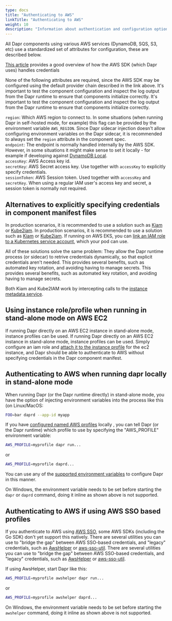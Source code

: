 ```yaml
---
type: docs
title: "Authenticating to AWS"
linkTitle: "Authenticating to AWS"
weight: 10
description: "Information about authentication and configuration options for AWS"
---
```


All Dapr components using various AWS services (DynamoDB, SQS, S3, etc) use a standardized set of attributes for configuration, these are described below.

[This article](https://docs.aws.amazon.com/sdk-for-go/v1/developer-guide/configuring-sdk.html#specifying-credentials) provides a good overview of how the AWS SDK (which Dapr uses) handles credentials

None of the following attributes are required, since the AWS SDK may be configured using the default provider chain described in the link above. It's important to test the component configuration and inspect the log output from the Dapr runtime to ensure that components initialize correctly. It's important to test the component configuration and inspect the log output from the Dapr runtime to ensure that components initialize correctly.

`region`: Which AWS region to connect to. In some situations (when running Dapr in self-hosted mode, for example) this flag can be provided by the environment variable `AWS_REGION`. Since Dapr sidecar injection doesn't allow configuring environment variables on the Dapr sidecar, it is recommended to always set the `region` attribute in the component spec.   
`endpoint`: The endpoint is normally handled internally by the AWS SDK. However, in some situations it might make sense to set it locally - for example if developing against [DynamoDB Local](https://docs.aws.amazon.com/amazondynamodb/latest/developerguide/DynamoDBLocal.html).   
`accessKey`: AWS Access key id.   
`secretKey`: AWS Secret access key. Use together with `accessKey` to explicitly specify credentials.   
`sessionToken`: AWS Session token. Used together with `accessKey` and `secretKey`. When using a regular IAM user's access key and secret, a session token is normally not required.

## Alternatives to explicitly specifying credentials in component manifest files
In production scenarios, it is recommended to use a solution such as [Kiam](https://github.com/uswitch/kiam) or [Kube2iam](https://github.com/jtblin/kube2iam). In production scenarios, it is recommended to use a solution such as [Kiam](https://github.com/uswitch/kiam) or [Kube2iam](https://github.com/jtblin/kube2iam). If running on AWS EKS, you can [link an IAM role to a Kubernetes service account](https://docs.aws.amazon.com/eks/latest/userguide/create-service-account-iam-policy-and-role.html), which your pod can use.

All of these solutions solve the same problem: They allow the Dapr runtime process (or sidecar) to retrive credentials dynamically, so that explicit credentials aren't needed. This provides several benefits, such as automated key rotation, and avoiding having to manage secrets. This provides several benefits, such as automated key rotation, and avoiding having to manage secrets.

Both Kiam and Kube2IAM work by intercepting calls to the [instance metadata service](https://docs.aws.amazon.com/AWSEC2/latest/UserGuide/configuring-instance-metadata-service.html).

## Using instance role/profile when running in stand-alone mode on AWS EC2
If running Dapr directly on an AWS EC2 instance in stand-alone mode, instance profiles can be used. If running Dapr directly on an AWS EC2 instance in stand-alone mode, instance profiles can be used. Simply configure an iam role and [attach it to the instance profile](https://docs.aws.amazon.com/IAM/latest/UserGuide/id_roles_use_switch-role-ec2_instance-profiles.html) for the ec2 instance, and Dapr should be able to authenticate to AWS without specifying credentials in the Dapr component manifest.

## Authenticating to AWS when running dapr locally in stand-alone mode
When running Dapr (or the Dapr runtime directly) in stand-alone mode, you have the option of injecting environment variables into the process like this (on Linux/MacOS:
```bash
FOO=bar daprd --app-id myapp
```
If you have [configured named AWS profiles](https://docs.aws.amazon.com/cli/latest/userguide/cli-configure-profiles.html) locally , you can tell Dapr (or the Dapr runtime) which profile to use by specifying the "AWS_PROFILE" environment variable:

```bash
AWS_PROFILE=myprofile dapr run...
```
or
```bash
AWS_PROFILE=myprofile daprd...
```
You can use any of the [supported environment variables](https://docs.aws.amazon.com/cli/latest/userguide/cli-configure-envvars.html#envvars-list) to configure Dapr in this manner.

On Windows, the environment variable needs to be set before starting the `dapr` or `daprd` command, doing it inline as shown above is not supported.

## Authenticating to AWS if using AWS SSO based profiles
If you authenticate to AWS using [AWS SSO](https://aws.amazon.com/single-sign-on/), some AWS SDKs (including the Go SDK) don't yet support this natively. There are several utilities you can use to "bridge the gap" between AWS SSO-based credentials, and "legacy" credentials, such as [AwsHelper](https://pypi.org/project/awshelper/) or [aws-sso-util](https://github.com/benkehoe/aws-sso-util). There are several utilities you can use to "bridge the gap" between AWS SSO-based credentials, and "legacy" credentials, such as [AwsHelper](https://pypi.org/project/awshelper/) or [aws-sso-util](https://github.com/benkehoe/aws-sso-util).

If using AwsHelper, start Dapr like this:
```bash
AWS_PROFILE=myprofile awshelper dapr run...
```
or
```bash
AWS_PROFILE=myprofile awshelper daprd...
```

On Windows, the environment variable needs to be set before starting the `awshelper` command, doing it inline as shown above is not supported.

